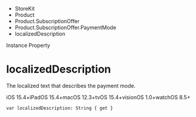

- StoreKit
- Product
- Product.SubscriptionOffer
- Product.SubscriptionOffer.PaymentMode
-  localizedDescription 

Instance Property

# localizedDescription

The localized text that describes the payment mode.

iOS 15.4+iPadOS 15.4+macOS 12.3+tvOS 15.4+visionOS 1.0+watchOS 8.5+

``` source
var localizedDescription: String { get }
```

